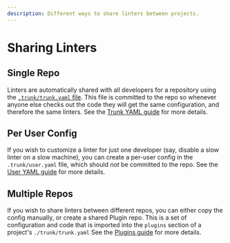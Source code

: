 ```yaml
---
description: Different ways to share linters between projects.
---
```


# Sharing Linters

## Single Repo

Linters are automatically shared with all developers for a repository using the [`.trunk/trunk.yaml` file](../reference/trunk-yaml/). This file is committed to the repo so whenever anyone else checks out the code they will get the same configuration, and therefore the same linters. See the [Trunk YAML guide](../reference/trunk-yaml/) for more details.

## Per User Config

If you wish to customize a linter for just one developer (say, disable a slow linter on a slow machine), you can create a per-user config in the `.trunk/user.yaml` file, which should _not_ be committed to the repo. See the [User YAML guide](../reference/user-yaml.md) for more details.

## Multiple Repos

If you wish to share linters between different repos, you can either copy the config manually, or create a shared Plugin repo. This is a set of configuration and code that is imported into the `plugins` section of a project's `./trunk/trunk.yaml` See the [Plugins guide](../advanced-setup/plugins/) for more details.
